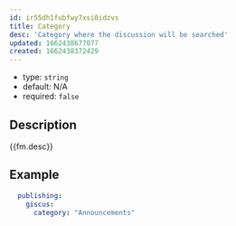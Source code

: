 ```yaml
---
id: ir55dh1fubfwy7xsi0idzvs
title: Category
desc: 'Category where the discussion will be searched'
updated: 1662438677077
created: 1662438372429
---
```


- type: `string`
- default: N/A
- required: `false`

## Description

{{fm.desc}}

## Example

```yml
  publishing:
    giscus:
      category: "Announcements"
```